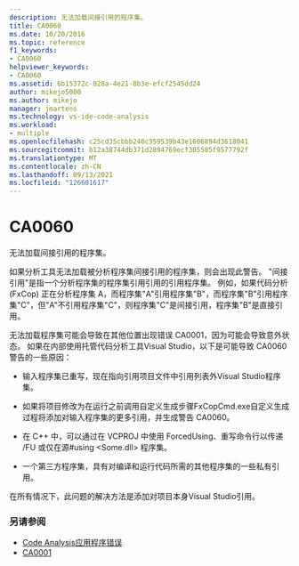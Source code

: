 ```yaml
---
description: 无法加载间接引用的程序集。
title: CA0060
ms.date: 10/20/2016
ms.topic: reference
f1_keywords:
- CA0060
helpviewer_keywords:
- CA0060
ms.assetid: 6b15372c-028a-4e21-8b3e-efcf2545dd24
author: mikejo5000
ms.author: mikejo
manager: jmartens
ms.technology: vs-ide-code-analysis
ms.workload:
- multiple
ms.openlocfilehash: c25cd35cbbb240c359539b43e1606894d3618041
ms.sourcegitcommit: b12a38744db371d2894769ecf305585f9577792f
ms.translationtype: MT
ms.contentlocale: zh-CN
ms.lasthandoff: 09/13/2021
ms.locfileid: "126601617"
---
```

# <a name="ca0060"></a>CA0060

无法加载间接引用的程序集。

如果分析工具无法加载被分析程序集间接引用的程序集，则会出现此警告。 "间接引用"是指一个分析程序集的程序集引用引用的引用程序集。 例如，如果代码分析 (FxCop) 正在分析程序集 A，而程序集"A"引用程序集"B"，而程序集"B"引用程序集"C"，但"A"不引用程序集"C"，则程序集"C"是间接引用，程序集"B"是直接引用。

无法加载程序集可能会导致在其他位置出现错误 CA0001，因为可能会导致意外状态。 如果在内部使用托管代码分析工具Visual Studio，以下是可能导致 CA0060 警告的一些原因：

- 输入程序集已重写，现在指向引用项目文件中引用列表外Visual Studio程序集。

- 如果将项目修改为在运行之前调用自定义生成步骤FxCopCmd.exe自定义生成过程将添加对输入程序集的更多引用，并生成警告 CA0060。

- 在 C++ 中，可以通过在 VCPROJ 中使用 ForcedUsing、重写命令行以传递 /FU 或仅在源#using \<Some.dll> 程序集。

- 一个第三方程序集，具有对编译和运行代码所需的其他程序集的一些私有引用。

在所有情况下，此问题的解决方法是添加对项目本身Visual Studio引用。

### <a name="see-also"></a>另请参阅

- [Code Analysis应用程序错误](../code-quality/code-analysis-application-errors.md)
- [CA0001](ca0001.md)
